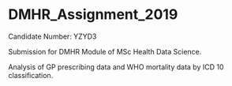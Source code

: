 # DMHR_Assignment_2019

Candidate Number: YZYD3

Submission for DMHR Module of MSc Health Data Science.

Analysis of GP prescribing data and WHO mortality data by ICD 10 classification. 
